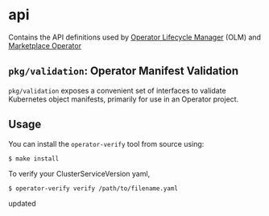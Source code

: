# api

Contains the API definitions used by [Operator Lifecycle Manager][olm] (OLM) and [Marketplace Operator][marketplace]

## `pkg/validation`: Operator Manifest Validation

`pkg/validation` exposes a convenient set of interfaces to validate Kubernetes object manifests, primarily for use in an Operator project.

[olm]:https://github.com/operator-framework/operator-lifecycle-manager
[marketplace]:https://github.com/operator-framework/operator-marketplace

## Usage

You can install the `operator-verify` tool from source using:

`$ make install`

To verify your ClusterServiceVersion yaml,

`$ operator-verify verify /path/to/filename.yaml`

updated
